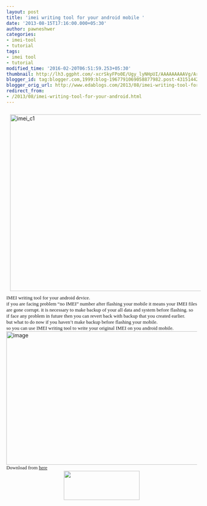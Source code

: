 ```yaml
---
layout: post
title: 'imei writing tool for your android mobile '
date: '2013-08-15T17:16:00.000+05:30'
author: pawneshwer
categories:
- imei-tool
- tutorial
tags:
- imei tool
- tutorial
modified_time: '2016-02-20T06:51:59.253+05:30'
thumbnail: http://lh3.ggpht.com/-xcrSkyFPo0E/Ugy_lyNHpUI/AAAAAAAAAVg/ArRnSvlN0a0/s72-c/imei_c1_thumb%25255B4%25255D.jpg?imgmax=800
blogger_id: tag:blogger.com,1999:blog-1967791069058877982.post-43151442427655351
blogger_orig_url: http://www.edablogs.com/2013/08/imei-writing-tool-for-your-android.html
redirect_from:
- /2013/08/imei-writing-tool-for-your-android.html
---
```


<div dir="ltr" style="text-align: left;" trbidi="on"><a href="http://lh3.ggpht.com/-ymydu7QGGBY/Ugy_kWW51kI/AAAAAAAAAVY/HsVB8-NHq7o/s1600-h/imei_c1%25255B6%25255D.jpg"><img alt="imei_c1" border="0" height="466" src="http://lh3.ggpht.com/-xcrSkyFPo0E/Ugy_lyNHpUI/AAAAAAAAAVg/ArRnSvlN0a0/imei_c1_thumb%25255B4%25255D.jpg?imgmax=800" style="background-image: none; border-bottom-width: 0px; border-left-width: 0px; border-right-width: 0px; border-top-width: 0px; display: inline; height: 466px; margin: 10px; padding-left: 0px; padding-right: 0px; padding-top: 0px; width: 699px;" title="imei_c1" width="699" /></a><br /><span style="font-family: Verdana; font-size: small;">IMEI writing tool for your android device.</span><br /><span style="font-family: Verdana; font-size: small;">if you are facing problem “no IMEI” number after flashing your mobile it means your IMEI files are gone corrupt. it is necessary to make backup of your all data and system before flashing. so if face any problem in future then you can revert back with backup that you created earlier.</span><br /><span style="font-family: Verdana; font-size: small;">but what to do now if you haven’t make backup before flashing your mobile.</span><br /><span style="font-family: Verdana; font-size: small;">so you can use IMEI writing tool to write your original IMEI on you android mobile.</span><br /><a href="http://lh6.ggpht.com/-jexADBQ2Dzo/Ugy_nJbVuiI/AAAAAAAAAVo/Fvi0SWx1y5w/s1600-h/image%25255B5%25255D.png"><img alt="image" border="0" height="352" src="http://lh6.ggpht.com/-TDdxRdfK2D4/Ugy_phoLPzI/AAAAAAAAAVw/LntB8fmlQqY/image_thumb%25255B3%25255D.png?imgmax=800" style="background-image: none; border-bottom-width: 0px; border-left-width: 0px; border-right-width: 0px; border-top-width: 0px; display: inline; height: 352px; padding-left: 0px; padding-right: 0px; padding-top: 0px; width: 600px;" title="image" width="600" /></a><br /><span style="font-family: Verdana; font-size: small;">Download from <a class="raju" href="http://moulnisky.com/index.php?dir=Micromax/A210/Tools/IMEI%20Writing%20Tool/&amp;file=MauiMETA_3G_exe_v6.1248.0.zip" target="_blank">here</a></span><br /><div class="separator" style="clear: both; text-align: center;"><a href="https://adf.ly/YxEuj" imageanchor="1" style="margin-left: 1em; margin-right: 1em;" target="_blank"><img border="0" height="77" src="http://3.bp.blogspot.com/-aTA1RwFpPi4/UhENCo4o5II/AAAAAAAAAeE/TbU845fokRs/s200/big-download-button.png" width="200" /></a></div></div>